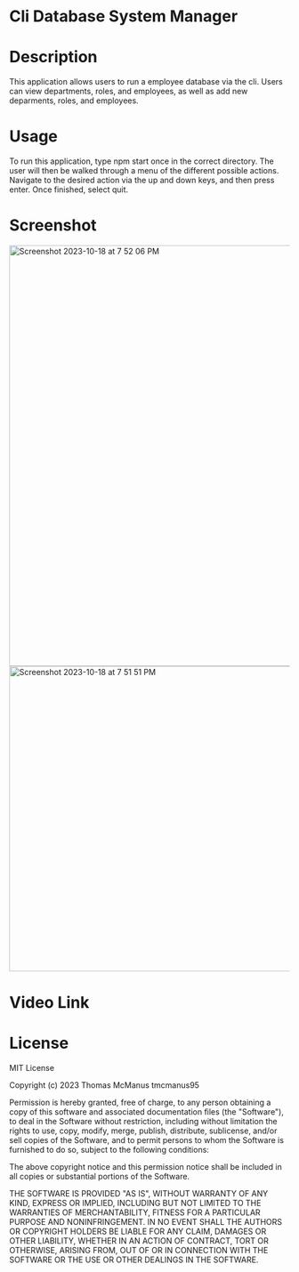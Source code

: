 # Cli Database System Manager

# Description

This application allows users to run a employee database via the cli. Users can view departments, roles, and employees, as well as add new deparments, roles, and employees.

# Usage

To run this application, type npm start once in the correct directory. The user will then be walked through a menu of the different possible actions. Navigate to the desired action via the up and down keys, and then press enter. Once finished, select quit.

# Screenshot

<img width="757" alt="Screenshot 2023-10-18 at 7 52 06 PM" src="https://github.com/tmcmanus95/cli-database-system-manager/assets/122508345/1a595bb2-0d14-45b3-b61e-d9ac9fa287b3">
<img width="549" alt="Screenshot 2023-10-18 at 7 51 51 PM" src="https://github.com/tmcmanus95/cli-database-system-manager/assets/122508345/f160258c-7edb-46df-9be5-cce6cec7136e">

# Video Link

# License

MIT License

Copyright (c) 2023 Thomas McManus tmcmanus95

Permission is hereby granted, free of charge, to any person obtaining a copy
of this software and associated documentation files (the "Software"), to deal
in the Software without restriction, including without limitation the rights
to use, copy, modify, merge, publish, distribute, sublicense, and/or sell
copies of the Software, and to permit persons to whom the Software is
furnished to do so, subject to the following conditions:

The above copyright notice and this permission notice shall be included in all
copies or substantial portions of the Software.

THE SOFTWARE IS PROVIDED "AS IS", WITHOUT WARRANTY OF ANY KIND, EXPRESS OR
IMPLIED, INCLUDING BUT NOT LIMITED TO THE WARRANTIES OF MERCHANTABILITY,
FITNESS FOR A PARTICULAR PURPOSE AND NONINFRINGEMENT. IN NO EVENT SHALL THE
AUTHORS OR COPYRIGHT HOLDERS BE LIABLE FOR ANY CLAIM, DAMAGES OR OTHER
LIABILITY, WHETHER IN AN ACTION OF CONTRACT, TORT OR OTHERWISE, ARISING FROM,
OUT OF OR IN CONNECTION WITH THE SOFTWARE OR THE USE OR OTHER DEALINGS IN THE
SOFTWARE.
